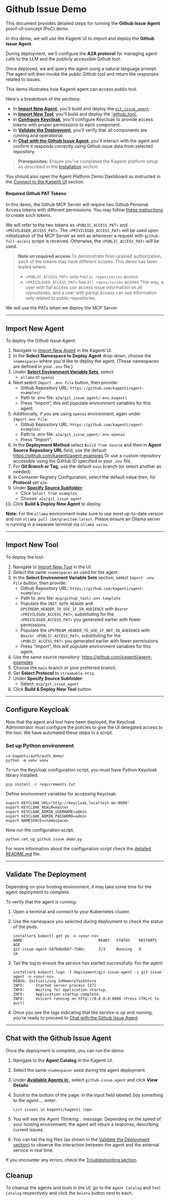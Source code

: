 # Github Issue Demo

This document provides detailed steps for running the **Github Issue Agent** proof-of-concept (PoC) demo.

In this demo, we will use the Kagenti UI to import and deploy the **Github Issue Agent**.

During deployment, we'll configure the **A2A protocol** for managing agent calls to the LLM and the publicly accessible Github tool. 

Once deployed, we will query the agent using a natural language prompt. The agent will then invoke the public Github tool and return the responses related to issues.

This demo illustrates how Kagenti agent can access public tool.

Here's a breakdown of the sections:

- In [**Import New Agent**](#import-new-agent), you'll build and deploy the [`git_issue_agent`](https://github.com/kagenti/agent-examples/tree/main/a2a/git_issue_agent).
- In [**Import New Tool**](#import-new-tool), you'll build and deploy the ['github_tool`](https://github.com/kagenti/agent-examples/tree/main/mcp/github_tool). 
- In [**Configure Keycloak**](#configure-keycloak), you'll configure Keycloak to provide access tokens with proper permissions to each component. 
- In [**Validate the Deployment**](#validate-the-deployment), you'll verify that all components are running and operational.
- In [**Chat with the Github Issue Agent**](#chat-with-the-github-issue-agent), you'll interact with the agent and confirm it responds correctly using Github issue data from selected repository.

> **Prerequisites:**
> Ensure you've completed the Kagenti platform setup as described in the [Installation](./demos.md#installation) section.

You should also open the Agent Platform Demo Dashboard as instructed in the [Connect to the Kagenti UI](./demos.md#connect-to-the-kagenti-ui) section.

#### Required Github PAT Tokens

In this demo, the Github MCP Server will require two Github Personal Access tokens with different permissions. You may follow [these instructions](https://docs.github.com/en/authentication/keeping-your-account-and-data-secure/managing-your-personal-access-tokens#creating-a-fine-grained-personal-access-token) to create such tokens. 

We will refer to the two tokens as `<PUBLIC_ACCESS_PAT>` and `<PRIVILEGED_ACCESS_PAT>`. The `<PRIVILEGED_ACCESS_PAT>` will be used upon initialization of the MCP Server as well as whenever a request with `github-full-access` scope is received. Otherwise, the `<PUBLIC_ACCESS_PAT>` will be used.  

> **Note on required access**
> To demonstrate finer-grained authorization, each of the tokens may have different scopes. This demo has been tested where:
> - `<PUBLIC_ACCESS_PAT>` only `Public repositories` access
> - `<PRIVILEGED_ACCESS_PAT>` has `All repositories` access
> This way, a user with full access can access issue information on all repositories, and a user with partial access can see information only related to public repositories. 

We will use the PATs when we deploy the MCP Server. 

---

## Import New Agent

To deploy the Github Issue Agent:

1. Navigate to [Import New Agent](http://kagenti-ui.localtest.me:8080/Import_New_Agent#import-new-agent) in the Kagenti UI.
1. In the **Select Namespace to Deploy Agent** drop-down, choose the `<namespace>` where you'd like to deploy the agent. (These namespaces are defined in your `.env` file.)
1. Under [**Select Environment Variable Sets**](http://kagenti-ui.localtest.me:8080/Import_New_Agent#select-environment-variable-sets), select:
   - `ollama` or `openai`
1. Next select `Import .env File` button, then provide:
   - Github Repository URL: `https://github.com/kagenti/agent-examples/`
   - Path to .env file: `a2a/git_issue_agent/.env.kagenti`
   - Press "Import", this will populate environment variables for this agent.
1. Additionally, if you are using `openai` environment, again under `Import.env File`:
   - Github Repository URL: `https://github.com/kagenti/agent-examples/`
   - Path to .env file: `a2a/git_issue_agent/.env.openai`
   - Press "Import". 
1. In the **Deployment Method** select `Build from Source` and then in **Agent Source Repository URL** field, use the default:
   <https://github.com/kagenti/agent-examples>
   Or use a custom repository accessible using the GitHub ID specified in your `.env` file.
1. For **Git Branch or Tag**, use the default `main` branch (or select another as needed).
1. In Container Registry Configuration, select the default value then, for **Protocol** set `a2a`.
1. Under [**Specify Source Subfolder**](http://kagenti-ui.localtest.me:8080/Import_New_Agent#specify-source-subfolder):
   - Click `Select from examples`
   - Choose: `a2a/git_issue_agent`
1. Click **Build & Deploy New Agent** to deploy.

**Note:** For the `ollama` environment make sure to use most up-to-date version and run `ollama pull ibm/granite4:latest`. Please ensure an Ollama server is running in a separate terminal via `ollama serve`.

---

## Import New Tool

To deploy the tool:

1. Navigate to [Import New Tool](http://kagenti-ui.localtest.me:8080/Import_New_Tool#import-new-tool) in the UI.
1. Select the same `<namespace>` as used for the agent.
1. In the **Select Environment Variable Sets** section, select `Import .env File` button, then provide:
   - Github Repository URL: `https://github.com/kagenti/agent-examples/`
   - Path to .env file: `mcp/github_tool/.env.template`
   - Populate the `INIT_AUTH_HEADER` and `UPSTREAM_HEADER_TO_USE_IF_IN_AUDIENCE` with `Bearer <PRIVILEGED_ACCESS_PAT>`, substituting for the `<PRIVILEGED_ACCESS_PAT>` you generated earlier with fewer permissions. 
   - Populate the `UPSTREAM_HEADER_TO_USE_IF_NOT_IN_AUDIENCE` with `Bearer <PUBLIC_ACCESS_PAT>`, substituting for the `<PUBLIC_ACCESS_PAT>` you generated earlier with fewer permissions. 
   - Press "Import", this will populate environment variables for this agent.
1. Use the same source repository:
   <https://github.com/kagenti/agent-examples>
1. Choose the `main` branch or your preferred branch.
1. Set **Select Protocol** to `streamable-http`.
1. Under **Specify Source Subfolder**:
   - Select: `mcp/git_issue_agent`
1. Click **Build & Deploy New Tool** button.

---

## Configure Keycloak

Now that the agent and tool have been deployed, the Keycloak Administrator must configure the policies to give the UI delegated access to the tool. We have automated these steps in a script.

### Set up Python environment

```console
cd kagenti/auth/auth_demo/
python -m venv venv
```

To run the Keycloak configuration script, you must have Python Keycloak library installed.

```console
pip install -r requirements.txt
```

Define environment variables for accessing Keycloak:

```console
export KEYCLOAK_URL="http://keycloak.localtest.me:8080"
export KEYCLOAK_REALM=master
export KEYCLOAK_ADMIN_USERNAME=admin
export KEYCLOAK_ADMIN_PASSWORD=admin
export NAMESPACE=<namespace>
```

Now run the configuration script:

```console
python set_up_github_issue_demo.py
```

For more information about the configuration script check the [detailed README.md](../../kagenti/auth/auth_demo/README.md) file.

---

## Validate The Deployment

Depending on your hosting environment, it may take some time for the agent deployment to complete.

To verify that the agent is running:

1. Open a terminal and connect to your Kubernetes cluster.
2. Use the namespace you selected during deployment to check the status of the pods:

   ```console
   installer$ kubectl get po -n <your-ns>
   NAME                                  READY   STATUS    RESTARTS   AGE
   git-issue-agent-58768bdb67-758kc      3/3     Running   0          1m

   ```

3. Tail the log to ensure the service has started successfully.
   For the agent:

   ```console
   installer$ kubectl logs -f deployment/git-issue-agent -c git-issue-agent -n <your-ns>
   DEBUG: Initializing InMemoryTaskStore
   INFO:     Started server process [17]
   INFO:     Waiting for application startup.
   INFO:     Application startup complete.
   INFO:     Uvicorn running on http://0.0.0.0:8000 (Press CTRL+C to quit)
   ```

4. Once you see the logs indicating that the service is up and running, you're ready to proceed to [Chat with the Github Issue Agent](#chat-with-the-github-issue-agent).

---

## Chat with the Github Issue Agent

Once the deployment is complete, you can run the demo:

1. Navigate to the **Agent Catalog** in the Kagenti UI.
2. Select the same `<namespace>` used during the agent deployment.
3. Under [**Available Agents in <namespace>**](http://kagenti-ui.localtest.me:8080/Agent_Catalog#available-agents-in-kagenti-system), select `github-issue-agent` and click **View Details**.
4. Scroll to the bottom of the page. In the input field labeled *Say something to the agent...*, enter:

   ```console
   List issues in kagenti/kagenti repo
   ```

5. You will see the *Agent Thinking...* message. Depending on the speed of your hosting environment, the agent will return a response, describing current issues.

6. You can tail the log files (as shown in the [Validate the Deployment section](#validate-the-deployment)) to observe the interaction between the agent and the external service in real time.

If you encounter any errors, check the [Troubleshooting section](./demos.md#troubleshooting).

## Cleanup

To cleanup the agents and tools in the UI, go to the `Agent Catalog` and `Tool Catalog`
respectively and click the `Delete` button next to each.
